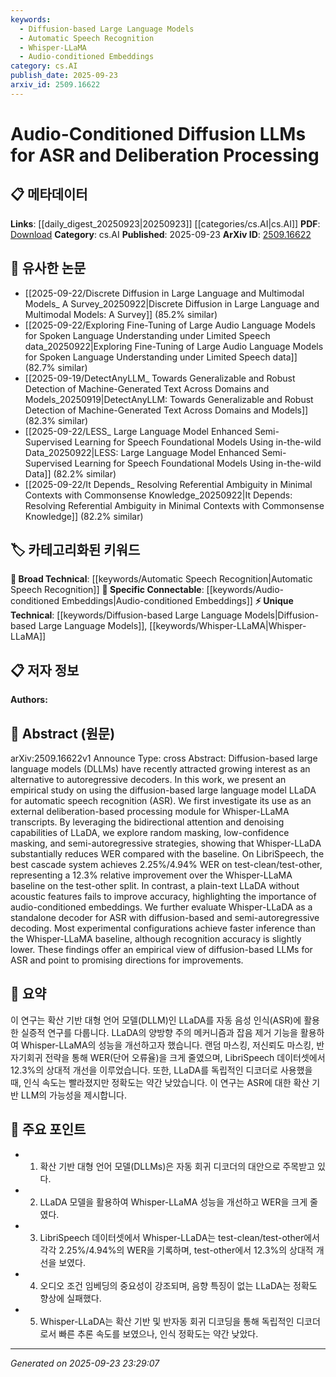 ```yaml
---
keywords:
  - Diffusion-based Large Language Models
  - Automatic Speech Recognition
  - Whisper-LLaMA
  - Audio-conditioned Embeddings
category: cs.AI
publish_date: 2025-09-23
arxiv_id: 2509.16622
---
```


<!-- KEYWORD_LINKING_METADATA:
{
  "processed_timestamp": "2025-09-23T23:29:07.589726",
  "vocabulary_version": "1.0",
  "selected_keywords": [
    "Diffusion-based Large Language Models",
    "Automatic Speech Recognition",
    "Whisper-LLaMA",
    "Audio-conditioned Embeddings"
  ],
  "rejected_keywords": [],
  "similarity_scores": {
    "Diffusion-based Large Language Models": 0.78,
    "Automatic Speech Recognition": 0.82,
    "Whisper-LLaMA": 0.7,
    "Audio-conditioned Embeddings": 0.75
  },
  "extraction_method": "AI_prompt_based",
  "budget_applied": true,
  "candidates_json": {
    "candidates": [
      {
        "surface": "Diffusion-based Large Language Models",
        "canonical": "Diffusion-based Large Language Models",
        "aliases": [
          "DLLMs",
          "Diffusion LLMs"
        ],
        "category": "unique_technical",
        "rationale": "This represents a novel approach in language models, distinct from autoregressive models, and is central to the paper's contributions.",
        "novelty_score": 0.85,
        "connectivity_score": 0.65,
        "specificity_score": 0.88,
        "link_intent_score": 0.78
      },
      {
        "surface": "Automatic Speech Recognition",
        "canonical": "Automatic Speech Recognition",
        "aliases": [
          "ASR"
        ],
        "category": "broad_technical",
        "rationale": "ASR is a fundamental application area for language models, providing a key context for linking related research.",
        "novelty_score": 0.45,
        "connectivity_score": 0.92,
        "specificity_score": 0.7,
        "link_intent_score": 0.82
      },
      {
        "surface": "Whisper-LLaMA",
        "canonical": "Whisper-LLaMA",
        "aliases": [],
        "category": "unique_technical",
        "rationale": "This specific model is a focal point of the study, making it crucial for understanding the paper's experimental setup.",
        "novelty_score": 0.75,
        "connectivity_score": 0.55,
        "specificity_score": 0.85,
        "link_intent_score": 0.7
      },
      {
        "surface": "Audio-conditioned Embeddings",
        "canonical": "Audio-conditioned Embeddings",
        "aliases": [],
        "category": "specific_connectable",
        "rationale": "These embeddings are critical for improving ASR accuracy, highlighting the importance of multimodal approaches.",
        "novelty_score": 0.68,
        "connectivity_score": 0.78,
        "specificity_score": 0.82,
        "link_intent_score": 0.75
      }
    ],
    "ban_list_suggestions": [
      "empirical study",
      "baseline",
      "accuracy"
    ]
  },
  "decisions": [
    {
      "candidate_surface": "Diffusion-based Large Language Models",
      "resolved_canonical": "Diffusion-based Large Language Models",
      "decision": "linked",
      "scores": {
        "novelty": 0.85,
        "connectivity": 0.65,
        "specificity": 0.88,
        "link_intent": 0.78
      }
    },
    {
      "candidate_surface": "Automatic Speech Recognition",
      "resolved_canonical": "Automatic Speech Recognition",
      "decision": "linked",
      "scores": {
        "novelty": 0.45,
        "connectivity": 0.92,
        "specificity": 0.7,
        "link_intent": 0.82
      }
    },
    {
      "candidate_surface": "Whisper-LLaMA",
      "resolved_canonical": "Whisper-LLaMA",
      "decision": "linked",
      "scores": {
        "novelty": 0.75,
        "connectivity": 0.55,
        "specificity": 0.85,
        "link_intent": 0.7
      }
    },
    {
      "candidate_surface": "Audio-conditioned Embeddings",
      "resolved_canonical": "Audio-conditioned Embeddings",
      "decision": "linked",
      "scores": {
        "novelty": 0.68,
        "connectivity": 0.78,
        "specificity": 0.82,
        "link_intent": 0.75
      }
    }
  ]
}
-->

# Audio-Conditioned Diffusion LLMs for ASR and Deliberation Processing

## 📋 메타데이터

**Links**: [[daily_digest_20250923|20250923]] [[categories/cs.AI|cs.AI]]
**PDF**: [Download](https://arxiv.org/pdf/2509.16622.pdf)
**Category**: cs.AI
**Published**: 2025-09-23
**ArXiv ID**: [2509.16622](https://arxiv.org/abs/2509.16622)

## 🔗 유사한 논문
- [[2025-09-22/Discrete Diffusion in Large Language and Multimodal Models_ A Survey_20250922|Discrete Diffusion in Large Language and Multimodal Models: A Survey]] (85.2% similar)
- [[2025-09-22/Exploring Fine-Tuning of Large Audio Language Models for Spoken Language Understanding under Limited Speech data_20250922|Exploring Fine-Tuning of Large Audio Language Models for Spoken Language Understanding under Limited Speech data]] (82.7% similar)
- [[2025-09-19/DetectAnyLLM_ Towards Generalizable and Robust Detection of Machine-Generated Text Across Domains and Models_20250919|DetectAnyLLM: Towards Generalizable and Robust Detection of Machine-Generated Text Across Domains and Models]] (82.3% similar)
- [[2025-09-22/LESS_ Large Language Model Enhanced Semi-Supervised Learning for Speech Foundational Models Using in-the-wild Data_20250922|LESS: Large Language Model Enhanced Semi-Supervised Learning for Speech Foundational Models Using in-the-wild Data]] (82.2% similar)
- [[2025-09-22/It Depends_ Resolving Referential Ambiguity in Minimal Contexts with Commonsense Knowledge_20250922|It Depends: Resolving Referential Ambiguity in Minimal Contexts with Commonsense Knowledge]] (82.2% similar)

## 🏷️ 카테고리화된 키워드
**🧠 Broad Technical**: [[keywords/Automatic Speech Recognition|Automatic Speech Recognition]]
**🔗 Specific Connectable**: [[keywords/Audio-conditioned Embeddings|Audio-conditioned Embeddings]]
**⚡ Unique Technical**: [[keywords/Diffusion-based Large Language Models|Diffusion-based Large Language Models]], [[keywords/Whisper-LLaMA|Whisper-LLaMA]]

## 📋 저자 정보

**Authors:** 

## 📄 Abstract (원문)

arXiv:2509.16622v1 Announce Type: cross 
Abstract: Diffusion-based large language models (DLLMs) have recently attracted growing interest as an alternative to autoregressive decoders. In this work, we present an empirical study on using the diffusion-based large language model LLaDA for automatic speech recognition (ASR). We first investigate its use as an external deliberation-based processing module for Whisper-LLaMA transcripts. By leveraging the bidirectional attention and denoising capabilities of LLaDA, we explore random masking, low-confidence masking, and semi-autoregressive strategies, showing that Whisper-LLaDA substantially reduces WER compared with the baseline. On LibriSpeech, the best cascade system achieves 2.25%/4.94% WER on test-clean/test-other, representing a 12.3% relative improvement over the Whisper-LLaMA baseline on the test-other split. In contrast, a plain-text LLaDA without acoustic features fails to improve accuracy, highlighting the importance of audio-conditioned embeddings. We further evaluate Whisper-LLaDA as a standalone decoder for ASR with diffusion-based and semi-autoregressive decoding. Most experimental configurations achieve faster inference than the Whisper-LLaMA baseline, although recognition accuracy is slightly lower. These findings offer an empirical view of diffusion-based LLMs for ASR and point to promising directions for improvements.

## 📝 요약

이 연구는 확산 기반 대형 언어 모델(DLLM)인 LLaDA를 자동 음성 인식(ASR)에 활용한 실증적 연구를 다룹니다. LLaDA의 양방향 주의 메커니즘과 잡음 제거 기능을 활용하여 Whisper-LLaMA의 성능을 개선하고자 했습니다. 랜덤 마스킹, 저신뢰도 마스킹, 반자기회귀 전략을 통해 WER(단어 오류율)을 크게 줄였으며, LibriSpeech 데이터셋에서 12.3%의 상대적 개선을 이루었습니다. 또한, LLaDA를 독립적인 디코더로 사용했을 때, 인식 속도는 빨라졌지만 정확도는 약간 낮았습니다. 이 연구는 ASR에 대한 확산 기반 LLM의 가능성을 제시합니다.

## 🎯 주요 포인트

- 1. 확산 기반 대형 언어 모델(DLLMs)은 자동 회귀 디코더의 대안으로 주목받고 있다.
- 2. LLaDA 모델을 활용하여 Whisper-LLaMA 성능을 개선하고 WER을 크게 줄였다.
- 3. LibriSpeech 데이터셋에서 Whisper-LLaDA는 test-clean/test-other에서 각각 2.25%/4.94%의 WER을 기록하며, test-other에서 12.3%의 상대적 개선을 보였다.
- 4. 오디오 조건 임베딩의 중요성이 강조되며, 음향 특징이 없는 LLaDA는 정확도 향상에 실패했다.
- 5. Whisper-LLaDA는 확산 기반 및 반자동 회귀 디코딩을 통해 독립적인 디코더로서 빠른 추론 속도를 보였으나, 인식 정확도는 약간 낮았다.


---

*Generated on 2025-09-23 23:29:07*